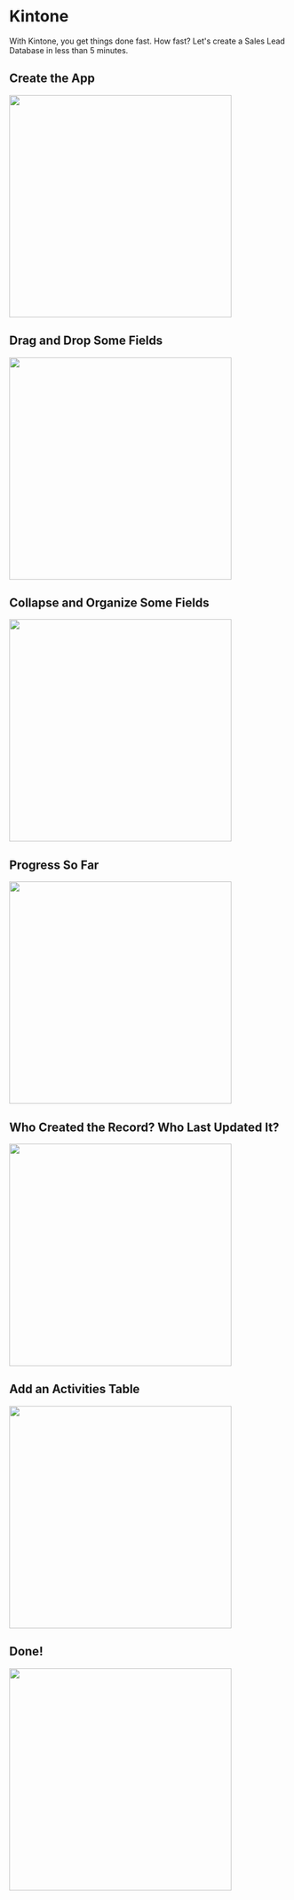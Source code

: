 # Kintone

With Kintone, you get things done fast.
How fast?
Let's create a Sales Lead Database in less than 5 minutes.

## Create the App

<img src="https://raw.githubusercontent.com/sean-kintone/blogPosts/main/common/screenshots/code-vs-kintone.gif" height="400">


## Drag and Drop Some Fields

<img src="https://raw.githubusercontent.com/sean-kintone/blogPosts/main/common/screenshots/code-vs-kintone.gif" height="400">


## Collapse and Organize Some Fields

<img src="https://raw.githubusercontent.com/sean-kintone/blogPosts/main/common/screenshots/code-vs-kintone.gif" height="400">


## Progress So Far

<img src="https://raw.githubusercontent.com/sean-kintone/blogPosts/main/common/screenshots/code-vs-kintone.gif" height="400">

## Who Created the Record? Who Last Updated It?

<img src="https://raw.githubusercontent.com/sean-kintone/blogPosts/main/common/screenshots/code-vs-kintone.gif" height="400">


## Add an Activities Table

<img src="https://raw.githubusercontent.com/sean-kintone/blogPosts/main/common/screenshots/code-vs-kintone.gif" height="400">

## Done!

<img src="https://raw.githubusercontent.com/sean-kintone/blogPosts/main/common/screenshots/code-vs-kintone.gif" height="400">

